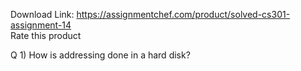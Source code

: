 Download Link: https://assignmentchef.com/product/solved-cs301-assignment-14
<br>
<span class="kksr-muted">Rate this product</span>

Q 1) How is addressing done in a hard disk?